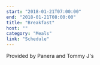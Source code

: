 ```yaml
---
start: "2018-01-21T07:00:00"
end: "2018-01-21T08:00:00"
title: "Breakfast"
host: ""
category: "Meals"
link: "Schedule"
---
```

Provided by Panera and Tommy J's
